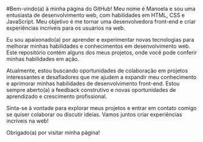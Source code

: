 #Bem-vindo(a) à minha página do GitHub!
Meu nome é Manoela e sou uma entusiasta de desenvolvimento web, com habilidades em HTML, CSS e JavaScript. Meu objetivo é me tornar uma desenvolvedora front-end e criar experiências incríveis para os usuários na web.

Eu sou apaixonado(a) por aprender e experimentar novas tecnologias para melhorar minhas habilidades e conhecimentos em desenvolvimento web. Este repositório contém alguns dos meus projetos, onde você pode conferir minhas habilidades em ação.

Atualmente, estou buscando oportunidades de colaboração em projetos interessantes e desafiadores que me ajudem a expandir meu conhecimento e aprimorar minhas habilidades de desenvolvimento front-end. Estou sempre aberto(a) a feedback construtivo e novas oportunidades de aprendizado e crescimento profissional.

Sinta-se à vontade para explorar meus projetos e entrar em contato comigo se quiser colaborar ou discutir ideias. Vamos juntos criar experiências incríveis na web!

Obrigado(a) por visitar minha página!
